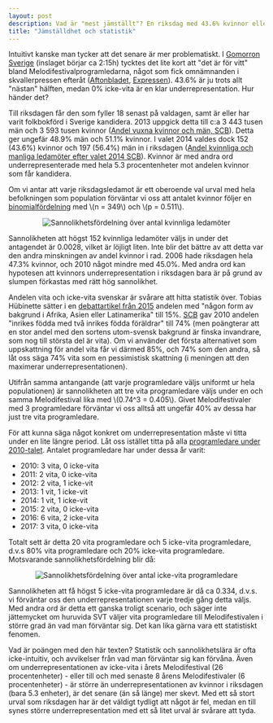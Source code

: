 ```yaml
---
layout: post
description: Vad är "mest jämställt"? En riksdag med 43.6% kvinnor eller en Melodifestival med 100% vita programledare?
title: "Jämställdhet och statistik"
---
```


Intuitivt kanske man tycker att det senare är mer problematiskt. I [Gomorron Sverige](http://www.svtplay.se/video/12366054/gomorron-sverige/gomorron-sverige-17-feb-06-25?start=auto) (inslaget börjar ca 2:15h) tycktes det lite kort att "det är för vitt" bland Melodifestivalprogramledarna, något som fick omnämnanden i skvallerpressen efteråt ([Aftonbladet](http://www.aftonbladet.se/nojesbladet/melodifestivalen/a/4azmV/kritiken-hasse-verkar-bakom-flotet), [Expressen](http://www.expressen.se/noje/harda-kritiken-mot-svt-ar-for-vitt/)). 43.6% är ju trots allt "nästan" hälften, medan 0% icke-vita är en klar underrepresentation. Hur händer det?

Till riksdagen får den som fyller 18 senast på valdagen, samt är eller har varit folkbokförd i Sverige kandidera.
2013 uppgick detta till c:a 3 443 tusen män och 3 593 tusen kvinnor ([Andel vuxna kvinnor och män, SCB](http://www.statistikdatabasen.scb.se/pxweb/sv/ssd/START__HE__HE0103__HE0103B/Vuxna/table/tableViewLayout1/?rxid=46f3b4f0-fb63-418e-ad3b-9fe455eca89f)). Detta ger ungefär 48.9% män och 51.1% kvinnor. I valet 2014 valdes dock 152 (43.6%) kvinnor och 197 (56.4%) män in i riksdagen ([Andel kvinnliga och manliga ledamöter efter valet 2014 SCB](http://www.scb.se/sv_/Hitta-statistik/Statistik-efter-amne/Demokrati/Allmanna-val/Allmanna-val-nominerade-och-valda/12352/12359/Behallare-for-Press/386623/)). Kvinnor är med andra ord underrepresenterade med hela 5.3 procentenheter mot andelen kvinnor som får kandidera.

Om vi antar att varje riksdagsledamot är ett oberoende val urval med hela befolkningen som population förväntar vi oss att antalet kvinnor följer en [binomialfördelning](https://en.wikipedia.org/wiki/Binomial_distribution) med \\(n = 349\\) och \\(p = 0.511\\). 

<p align="center">
<img align="center" alt="Sannolikhetsfördelning över antal kvinnliga ledamöter" src="https://lh3.googleusercontent.com/-URdB2rZxYO8/WKx3B_rxkgI/AAAAAAAAGQE/y54abfhEktUtbekQcBhbAq-O-egG4qVRgCLcB/s0/Screenshot+from+2017-02-21+18-20-19.png">
</p>

Sannolikheten att högst 152 kvinnliga ledamöter väljs in under det antagendet är 0.0028, vilket är löjligt liten. Inte blir det bättre av att detta var den andra minskningen av andel kvinnor i rad. 2006 hade riksdagen hela 47.3% kvinnor,  och 2010 något mindre med 45.0%. Med andra ord kan hypotesen att kvinnors underrepresentation i riksdagen bara är på grund av slumpen förkastas med rätt hög sannolikhet.

Andelen vita och icke-vita svenskar är svårare att hitta statistik över. Tobias Hübinette sätter i en [debattartikel från 2015](http://www.aftonbladet.se/debatt/article20439966.ab) andelen med "någon form av bakgrund i Afrika, Asien eller Latinamerika" till 15%. [SCB](http://www.scb.se/Statistik/BE/BE0101/2010A01L/Utrikes_fodda.pdf) gav 2010 andelen "inrikes födda med två inrikes födda föräldrar" till 74% (men poängterar att en stor andel med den sortens utom-svensk bakgrund är finska invandrare, som nog till största del är vita). Om vi använder det första alternativet som uppskattning för andel vita får vi därmed 85%, och 74% som den andra, så låt oss säga 74% vita som en pessimistisk skattning (i meningen att den maximerar underrepresentationen).

Utifrån samma antangande (att varje programledare väljs uniformt ur hela populationen) är sannolikheten att tre vita programledare väljs under en och samma Melodifestival lika med \\(0.74^3 = 0.405\\). Givet Melodifestivaler med 3 programledare förväntar vi oss alltså att ungefär 40% av dessa har just tre vita programledare.

För att kunna säga något konkret om underrepresentation måste vi titta under  en lite längre period. Låt oss istället titta på alla [programledare under 2010-talet](https://sv.wikipedia.org/wiki/Melodifestivalen#2010-talet).  Antalet programledare har under dessa år varit:

- 2010: 3 vita, 0 icke-vita
- 2011: 2 vita, 0 icke-vita
- 2012: 2 vita, 1 icke-vit
- 2013: 1 vit, 1 icke-vit
- 2014: 1 vit, 1 icke-vit
- 2015: 2 vita, 0 icke-vita
- 2016: 6 vita, 2 icke-vita
- 2017: 3 vita, 0 icke-vita

Totalt sett är detta 20 vita programledare och 5 icke-vita programledare, d.v.s 80% vita programledare och 20% icke-vita programledare. Motsvarande sannolikhetsfördelning blir då:

<p align="center">
<img align="center" alt="Sannolikhetsfördelning över antal icke-vita programledare" src="https://lh3.googleusercontent.com/-OAXypkYRdeU/WKx-jRujo1I/AAAAAAAAGQg/rmmTimZV4e8-_CQQKZUtYixN5r6L8PzkACLcB/s0/Screenshot+from+2017-02-21+18-52-38.png">
</p>

Sannolikheten att få högst 5 icke-vita programledare är då ca 0.334, d.v.s. vi förväntar oss den underrepresentationen varje tredje gång detta väljs. Med andra ord är detta ett ganska troligt scenario, och säger inte jättemycket om huruvida SVT väljer vita programledare till Melodifestivalen i större grad än vad man förväntar sig. Det kan lika gärna vara ett statistiskt fenomen.

Vad är poängen med den här texten? Statistik och sannolikhetslära är ofta icke-intuitiv, och avvikelser från vad man förväntar sig kan förvåna. Även om underrepresentationen av icke-vita i årets Melodifestival (26 procentenheter) - eller till och med senaste 8 årens Melodifestivaler (6 procentenheter) - är större än underrepresentationen av kvinnor i riksdagen (bara 5.3 enheter), är det senare (än så länge) mer skevt. Med ett så stort urval som riksdagen har är det väldigt tydligt att något är fel, medan en till synes större underrepresentation med ett så litet urval är svårare att tyda.
